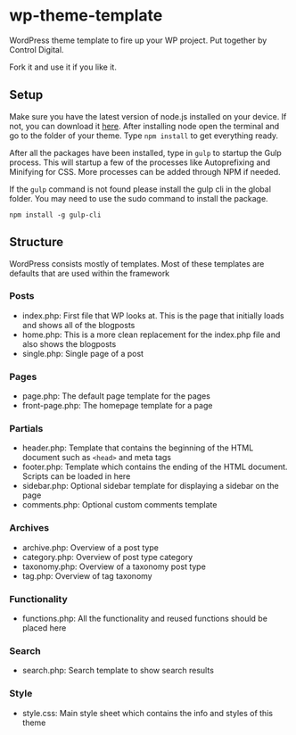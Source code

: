 # wp-theme-template
WordPress theme template to fire up your WP project.
Put together by Control Digital.

Fork it and use it if you like it.

## Setup
Make sure you have the latest version of node.js installed on your device. If not, you can download it [here](https://nodejs.org/en/).
After installing node open the terminal and go to the folder of your theme.
Type `npm install` to get everything ready.

After all the packages have been installed, type in `gulp` to startup the Gulp process.
This will startup a few of the processes like Autoprefixing and Minifying for CSS.
More processes can be added through NPM if needed.

If the `gulp` command is not found please install the gulp cli in the global folder.
You may need to use the sudo command to install the package.
```
npm install -g gulp-cli
```

## Structure
WordPress consists mostly of templates. Most of these templates are defaults that are used within the framework

### Posts
- index.php: First file that WP looks at. This is the page that initially loads and shows all of the blogposts
- home.php: This is a more clean replacement for the index.php file and also shows the blogposts
- single.php: Single page of a post

### Pages
- page.php: The default page template for the pages
- front-page.php: The homepage template for a page

### Partials
-	header.php: Template that contains the beginning of the HTML document such as `<head>` and meta tags
- footer.php: Template which contains the ending of the HTML document. Scripts can be loaded in here
- sidebar.php: Optional sidebar template for displaying a sidebar on the page
- comments.php: Optional custom comments template

### Archives
- archive.php: Overview of a post type
- category.php: Overview of post type category
- taxonomy.php: Overview of a taxonomy post type
- tag.php: Overview of tag taxonomy

### Functionality
- functions.php: All the functionality and reused functions should be placed here

### Search
- search.php: Search template to show search results

### Style
- style.css: Main style sheet which contains the info and styles of this theme
